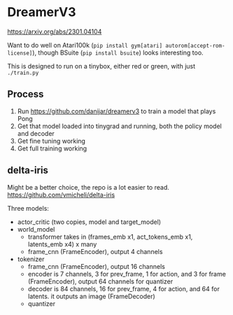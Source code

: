 # DreamerV3

https://arxiv.org/abs/2301.04104

Want to do well on Atari100k (`pip install gym[atari] autorom[accept-rom-license]`), though BSuite (`pip install bsuite`) looks interesting too.

This is designed to run on a tinybox, either red or green, with just `./train.py`

## Process

1. Run https://github.com/danijar/dreamerv3 to train a model that plays Pong
2. Get that model loaded into tinygrad and running, both the policy model and decoder
3. Get fine tuning working
4. Get full training working

## delta-iris

Might be a better choice, the repo is a lot easier to read. https://github.com/vmicheli/delta-iris

Three models:
* actor_critic (two copies, model and target_model)
* world_model
  * transformer takes in (frames_emb x1, act_tokens_emb x1, latents_emb x4) x many
  * frame_cnn (FrameEncoder), output 4 channels
* tokenizer
  * frame_cnn (FrameEncoder), output 16 channels
  * encoder is 7 channels, 3 for prev_frame, 1 for action, and 3 for frame (FrameEncoder), output 64 channels for quantizer
  * decoder is 84 channels, 16 for prev_frame, 4 for action, and 64 for latents. it outputs an image (FrameDecoder)
  * quantizer